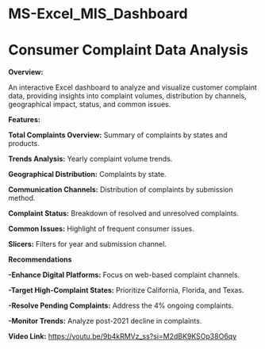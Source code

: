 # MS-Excel_MIS_Dashboard
# Consumer Complaint Data Analysis

**Overview:**

An interactive Excel dashboard to analyze and visualize customer complaint data, providing insights into complaint volumes, distribution by channels, geographical impact, status, and common issues.

   **Features:**

**Total Complaints Overview:** Summary of complaints by states and products.

**Trends Analysis:** Yearly complaint volume trends.

**Geographical Distribution:** Complaints by state.

**Communication Channels:** Distribution of complaints by submission method.

**Complaint Status:** Breakdown of resolved and unresolved complaints.

**Common Issues:** Highlight of frequent consumer issues.

**Slicers:** Filters for year and submission channel.




**Recommendations**

**-Enhance Digital Platforms:** Focus on web-based complaint channels.

**-Target High-Complaint States:** Prioritize California, Florida, and Texas.

**-Resolve Pending Complaints:** Address the 4% ongoing complaints.

**-Monitor Trends:** Analyze post-2021 decline in complaints.


**Video Link:** https://youtu.be/9b4kRMVz_ss?si=M2dBK9KSOp38O6qy
